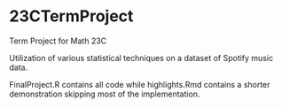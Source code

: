 # 23CTermProject
Term Project for Math 23C

Utilization of various statistical techniques on a dataset of Spotify music data.

FinalProject.R contains all code while highlights.Rmd contains a shorter demonstration skipping most of the implementation.
